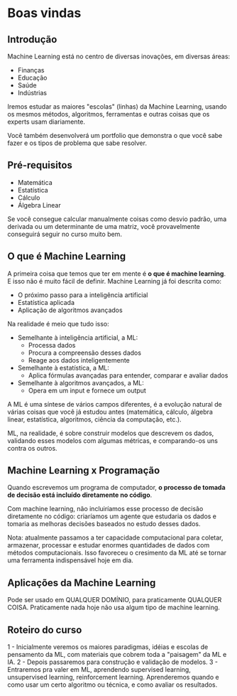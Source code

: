 # Boas vindas

## Introdução

Machine Learning está no centro de diversas inovações, em diversas áreas:
- Finanças
- Educação
- Saúde
- Indústrias

Iremos estudar as maiores "escolas" (linhas) da Machine Learning,
usando os mesmos métodos, algoritmos, ferramentas e outras coisas
que os experts usam diariamente.

Você também desenvolverá um portfolio que demonstra o que você sabe
fazer e os tipos de problema que sabe resolver.

## Pré-requisitos

- Matemática
- Estatística
- Cálculo
- Álgebra Linear

Se você consegue calcular manualmente coisas como desvio padrão,
uma derivada ou um determinante de uma matriz, você provavelmente
conseguirá seguir no curso muito bem.

## O que é Machine Learning

A primeira coisa que temos que ter em mente é **o que é machine learning**.
E isso não é muito fácil de definir. Machine Learning já foi descrita como:

- O próximo passo para a inteligência artificial
- Estatística aplicada
- Aplicação de algoritmos avançados

Na realidade é meio que tudo isso:
- Semelhante à inteligência artificial, a ML:
  - Processa dados
  - Procura a compreensão desses dados
  - Reage aos dados inteligentemente
- Semelhante à estatística, a ML:
  - Aplica fórmulas avançadas para entender, comparar e avaliar dados
- Semelhante à algoritmos avançados, a ML:
  - Opera em um input e fornece um output

A ML é uma síntese de vários campos diferentes, é a evolução natural
de várias coisas que você já estudou antes (matemática, cálculo, álgebra linear,
estatística, algoritmos, ciência da computação, etc.).

ML, na realidade, é sobre construir modelos que descrevem os dados, validando
esses modelos com algumas métricas, e comparando-os uns contra os outros.

## Machine Learning x Programação

Quando escrevemos um programa de computador, **o processo de tomada de decisão
está incluído diretamente no código**.

Com machine learning, não incluiríamos esse
processo de decisão diretamente no código: criaríamos um agente que estudaria os dados
e tomaria as melhoras decisões baseados no estudo desses dados.

Nota: atualmente passamos a ter capacidade computacional para coletar, armazenar,
processar e estudar enormes quantidades de dados com métodos computacionais. Isso
favoreceu o cresimento da ML até se tornar uma ferramenta indispensável hoje em dia.

## Aplicações da Machine Learning

Pode ser usado em QUALQUER DOMÍNIO, para praticamente QUALQUER COISA. Praticamente
nada hoje não usa algum tipo de machine learning.

## Roteiro do curso

1 - Inicialmente veremos os maiores paradigmas, idéias e escolas de pensamento da ML, com
materiais que cobrem toda a "paisagem" da ML e IA.
2 - Depois passaremos para construção e validação de modelos.
3 - Entraremos pra valer em ML, aprendendo supervised learning, unsupervised learning,
reinforcement learning. Aprenderemos quando e como usar um certo algoritmo ou técnica,
e como avaliar os resultados.